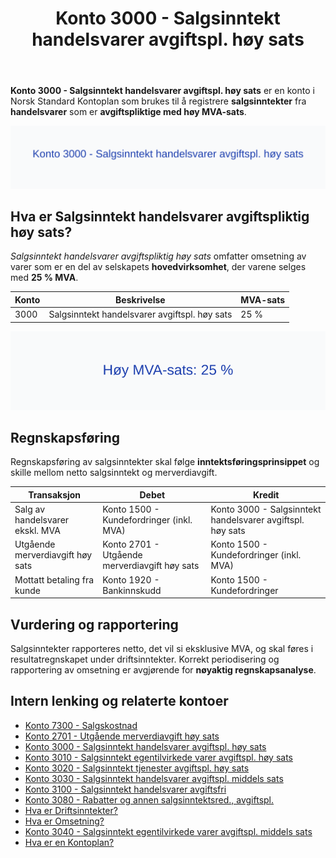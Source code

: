 ﻿---
title: "Konto 3000 - Salgsinntekt handelsvarer avgiftspl. høy sats"
seoTitle: "3000-salgsinntekt-handelsvarer-avgiftspl-hoy-sats"
meta_description: '**Konto 3000 - Salgsinntekt handelsvarer avgiftspl. høy sats** er en konto i Norsk Standard Kontoplan som brukes til å registrere **salgsinntekter** fra **han...'
slug: 3000-salgsinntekt-handelsvarer-avgiftspl-hoy-sats
type: blog
layout: pages/single
---

**Konto 3000 - Salgsinntekt handelsvarer avgiftspl. høy sats** er en konto i Norsk Standard Kontoplan som brukes til å registrere **salgsinntekter** fra **handelsvarer** som er **avgiftspliktige med høy MVA-sats**.

![Illustrasjon av konto 3000 Salgsinntekt handelsvarer avgiftspl. høy sats](3000-salgsinntekt-handelsvarer-avgiftspl-hoy-sats-image.svg)

## Hva er Salgsinntekt handelsvarer avgiftspliktig høy sats?

*Salgsinntekt handelsvarer avgiftspliktig høy sats* omfatter omsetning av varer som er en del av selskapets **hovedvirksomhet**, der varene selges med **25 % MVA**.

| Konto | Beskrivelse                                            | MVA-sats |
|-------|--------------------------------------------------------|----------|
| 3000  | Salgsinntekt handelsvarer avgiftspl. høy sats          | 25 %     |

![Høy MVA-sats 25 %](3000-mva-hoy-sats.svg)

## Regnskapsføring

Regnskapsføring av salgsinntekter skal følge **inntektsføringsprinsippet** og skille mellom netto salgsinntekt og merverdiavgift.

| Transaksjon                                 | Debet                                            | Kredit                                               |
|---------------------------------------------|--------------------------------------------------|------------------------------------------------------|
| Salg av handelsvarer ekskl. MVA             | Konto 1500 - Kundefordringer (inkl. MVA)          | Konto 3000 - Salgsinntekt handelsvarer avgiftspl. høy sats |
| Utgående merverdiavgift høy sats            | Konto 2701 - Utgående merverdiavgift høy sats     | Konto 1500 - Kundefordringer (inkl. MVA)             |
| Mottatt betaling fra kunde                  | Konto 1920 - Bankinnskudd                         | Konto 1500 - Kundefordringer                         |

## Vurdering og rapportering

Salgsinntekter rapporteres netto, det vil si eksklusive MVA, og skal føres i resultatregnskapet under driftsinntekter. Korrekt periodisering og rapportering av omsetning er avgjørende for **nøyaktig regnskapsanalyse**.

## Intern lenking og relaterte kontoer

* [Konto 7300 - Salgskostnad](/blogs/kontoplan/7300-salgskostnad "Konto 7300 - Salgskostnad")
* [Konto 2701 - Utgående merverdiavgift høy sats](/blogs/kontoplan/2701-utgaende-merverdiavgift-hoy-sats "Konto 2701 - Utgående merverdiavgift høy sats")
* [Konto 3000 - Salgsinntekt handelsvarer avgiftspl. høy sats](/blogs/kontoplan/3000-salgsinntekt-handelsvarer-avgiftspl-hoy-sats "Konto 3000 - Salgsinntekt handelsvarer avgiftspl. høy sats")
* [Konto 3010 - Salgsinntekt egentilvirkede varer avgiftspl. høy sats](/blogs/kontoplan/3010-salgsinntekt-egentilvirkede-varer-avgiftspl-hoy-sats "Konto 3010 - Salgsinntekt egentilvirkede varer avgiftspl. høy sats")
* [Konto 3020 - Salgsinntekt tjenester avgiftspl. høy sats](/blogs/kontoplan/3020-salgsinntekt-tjenester-avgiftspl-hoy-sats "Konto 3020 - Salgsinntekt tjenester avgiftspl. høy sats")
* [Konto 3030 - Salgsinntekt handelsvarer avgiftspl. middels sats](/blogs/kontoplan/3030-salgsinntekt-handelsvarer-avgiftspl-middels-sats "Konto 3030 - Salgsinntekt handelsvarer avgiftspl. middels sats")
* [Konto 3100 - Salgsinntekt handelsvarer avgiftsfri](/blogs/kontoplan/3100-salgsinntekt-handelsvarer-avgiftsfri "Konto 3100 - Salgsinntekt handelsvarer avgiftsfri")
* [Konto 3080 - Rabatter og annen salgsinntektsred., avgiftspl.](/blogs/kontoplan/3080-rabatter-og-annen-salgsinntektsred-avgiftspl "Konto 3080 - Rabatter og annen salgsinntektsred., avgiftspl.")
* [Hva er Driftsinntekter?](/blogs/regnskap/hva-er-driftsinntekter "Hva er Driftsinntekter? Komplett Guide til Driftsinntekter i Regnskap")
* [Hva er Omsetning?](/blogs/regnskap/hva-er-omsetning "Hva er Omsetning? Komplett Guide til Omsetning i Regnskap og Skatt")
* [Konto 3040 - Salgsinntekt egentilvirkede varer avgiftspl. middels sats](/blogs/kontoplan/3040-salgsinntekt-egentilvirkede-varer-avgiftspl-middels-sats "Konto 3040 - Salgsinntekt egentilvirkede varer avgiftspl. middels sats")
* [Hva er en Kontoplan?](/blogs/regnskap/hva-er-kontoplan "Hva er en Kontoplan? Komplett Guide til Kontoplaner i Norsk Regnskap")






